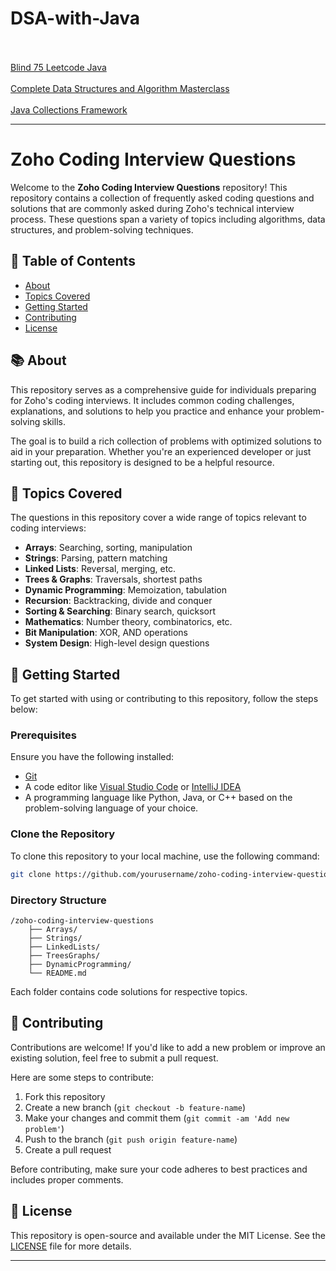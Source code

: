 # DSA-with-Java<br/><br/>
[Blind 75 Leetcode Java](https://youtu.be/PieZjz2Pyhw?si=qJ9pHotrskaesCkZ)<br/>  
[Complete Data Structures and Algorithm Masterclass](https://youtu.be/cD2pbCulF74?si=J2Q-hzkSmGHR4lCU)<br/>  
[Java Collections Framework](https://youtu.be/GdAon80-0KA?si=uoIcIUEpzoSTF6Y8)<br/>  

---

# Zoho Coding Interview Questions

Welcome to the **Zoho Coding Interview Questions** repository! This repository contains a collection of frequently asked coding questions and solutions that are commonly asked during Zoho's technical interview process. These questions span a variety of topics including algorithms, data structures, and problem-solving techniques.

## 📄 Table of Contents
- [About](#about)
- [Topics Covered](#topics-covered)
- [Getting Started](#getting-started)
- [Contributing](#contributing)
- [License](#license)

## 📚 About
This repository serves as a comprehensive guide for individuals preparing for Zoho's coding interviews. It includes common coding challenges, explanations, and solutions to help you practice and enhance your problem-solving skills.

The goal is to build a rich collection of problems with optimized solutions to aid in your preparation. Whether you're an experienced developer or just starting out, this repository is designed to be a helpful resource.

## 📝 Topics Covered
The questions in this repository cover a wide range of topics relevant to coding interviews:

- **Arrays**: Searching, sorting, manipulation
- **Strings**: Parsing, pattern matching
- **Linked Lists**: Reversal, merging, etc.
- **Trees & Graphs**: Traversals, shortest paths
- **Dynamic Programming**: Memoization, tabulation
- **Recursion**: Backtracking, divide and conquer
- **Sorting & Searching**: Binary search, quicksort
- **Mathematics**: Number theory, combinatorics, etc.
- **Bit Manipulation**: XOR, AND operations
- **System Design**: High-level design questions

## 🚀 Getting Started

To get started with using or contributing to this repository, follow the steps below:

### Prerequisites

Ensure you have the following installed:
- [Git](https://git-scm.com/)
- A code editor like [Visual Studio Code](https://code.visualstudio.com/) or [IntelliJ IDEA](https://www.jetbrains.com/idea/)
- A programming language like Python, Java, or C++ based on the problem-solving language of your choice.

### Clone the Repository

To clone this repository to your local machine, use the following command:

```bash
git clone https://github.com/yourusername/zoho-coding-interview-questions.git
```

### Directory Structure

```
/zoho-coding-interview-questions
    ├── Arrays/
    ├── Strings/
    ├── LinkedLists/
    ├── TreesGraphs/
    ├── DynamicProgramming/
    └── README.md
```

Each folder contains code solutions for respective topics.

## 🤝 Contributing

Contributions are welcome! If you'd like to add a new problem or improve an existing solution, feel free to submit a pull request.

Here are some steps to contribute:
1. Fork this repository
2. Create a new branch (`git checkout -b feature-name`)
3. Make your changes and commit them (`git commit -am 'Add new problem'`)
4. Push to the branch (`git push origin feature-name`)
5. Create a pull request

Before contributing, make sure your code adheres to best practices and includes proper comments.

## 📑 License

This repository is open-source and available under the MIT License. See the [LICENSE](LICENSE) file for more details.

---
